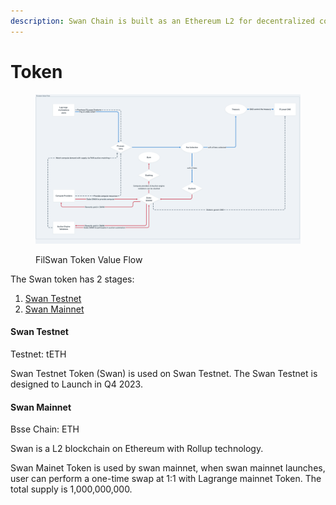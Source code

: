 ```yaml
---
description: Swan Chain is built as an Ethereum L2 for decentralized computing networks.
---
```


# Token

<figure><img src="../../.gitbook/assets/image (4).png" alt=""><figcaption><p>FilSwan Token Value Flow</p></figcaption></figure>

The Swan token has 2 stages:

1. [Swan Testnet](token.md#swan-testnet-token)
2. [Swan Mainnet](token.md#swan-mainet-token)

#### Swan Testnet&#x20;

Testnet: tETH

Swan Testnet Token (Swan) is used on Swan Testnet. The Swan Testnet  is designed to Launch in Q4 2023.

#### Swan Mainnet

Bsse Chain: ETH

Swan is a L2 blockchain on Ethereum with Rollup technology.

Swan Mainet Token is used by swan mainnet, when swan mainnet launches, user can perform a one-time swap at 1:1 with Lagrange mainnet Token. The total supply is 1,000,000,000.
